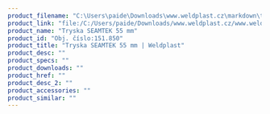 ```yaml
---
product_filename: "C:\Users\paide\Downloads\www.weldplast.cz\markdown\tryska-seamtek-55-mm_pg=5.md"
product_link: "file:/C:/Users/paide/Downloads/www.weldplast.cz/www.weldplast.cz/sk/tryska-seamtek-55-mm_pg=5"
product_name: "Tryska SEAMTEK 55 mm"
product_id: "Obj. číslo:151.850"
product_title: "Tryska SEAMTEK 55 mm | Weldplast"
product_desc: ""
product_specs: ""
product_downloads: ""
product_href: ""
product_desc_2: ""
product_accessories: ""
product_similar: ""
---
```

